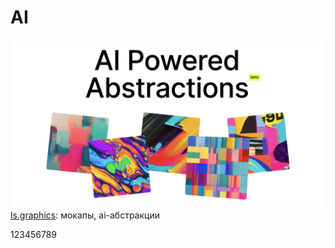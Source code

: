 # AI

![Генератор абстракций](ai/ls.graphics.jpg)
[ls.graphics](https://www.ls.graphics/abstractions): мокапы, ai-абстракции

123456789